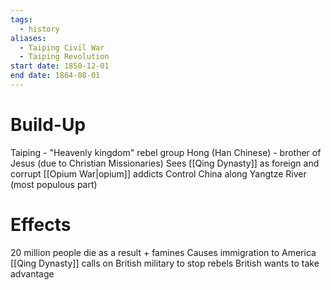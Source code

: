 ```yaml
---
tags:
  - history
aliases:
  - Taiping Civil War
  - Taiping Revolution
start date: 1850-12-01
end date: 1864-08-01
---
```

# Build-Up
Taiping - "Heavenly kingdom" rebel group
Hong (Han Chinese) - brother of Jesus (due to Christian Missionaries)
Sees [[Qing Dynasty]] as foreign and corrupt [[Opium War|opium]] addicts
Control China along Yangtze River (most populous part)
# Effects
20 million people die as a result + famines
Causes immigration to America
[[Qing Dynasty]] calls on British military to stop rebels
British wants to take advantage